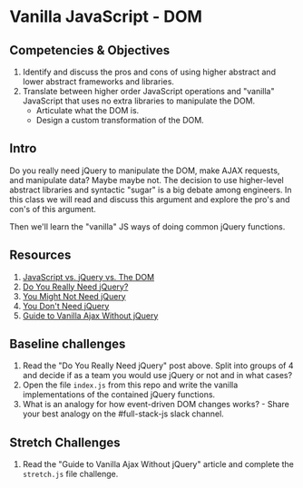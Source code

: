 # Vanilla JavaScript - DOM

## Competencies & Objectives

1. Identify and discuss the pros and cons of using higher abstract and lower abstract frameworks and libraries.
1. Translate between higher order JavaScript operations and "vanilla" JavaScript that uses no extra libraries to manipulate the DOM.
    * Articulate what the DOM is.
    * Design a custom transformation of the DOM.

## Intro

Do you really need jQuery to manipulate the DOM, make AJAX requests, and manipulate data? Maybe maybe not. The decision to use higher-level abstract libraries and syntactic "sugar" is a big debate among engineers. In this class we will read and discuss this argument and explore the pro's and con's of this argument.

Then we'll learn the "vanilla" JS ways of doing common jQuery functions.

## Resources

1. [JavaScript vs. jQuery vs. The DOM](http://jeffgran.com/2009/06/03/javascript-jquery-vs-the-dom/)
1. [Do You Really Need jQuery?](https://www.sitepoint.com/do-you-really-need-jquery/)
1. [You Might Not Need jQuery](http://youmightnotneedjquery.com/)
1. [You Don't Need jQuery](https://blog.garstasio.com/you-dont-need-jquery/dom-manipulation/)
1. [Guide to Vanilla Ajax Without jQuery](https://www.sitepoint.com/guide-vanilla-ajax-without-jquery/)
## Baseline challenges

1. Read the "Do You Really Need jQuery" post above. Split into groups of 4 and decide if as a team you would use jQuery or not and in what cases?
1. Open the file `index.js` from this repo and write the vanilla implementations of the contained jQuery functions.
1. What is an analogy for how event-driven DOM changes works? - Share your best analogy on the #full-stack-js slack channel.

## Stretch Challenges

1. Read the "Guide to Vanilla Ajax Without jQuery" article and complete the `stretch.js` file challenge.
